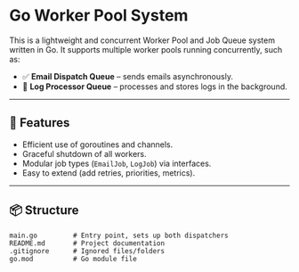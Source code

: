 # Go Worker Pool System

This is a lightweight and concurrent Worker Pool and Job Queue system written in Go. It supports multiple worker pools running concurrently, such as:

- ✅ **Email Dispatch Queue** – sends emails asynchronously.
- 📄 **Log Processor Queue** – processes and stores logs in the background.

---

## 🚀 Features

- Efficient use of goroutines and channels.
- Graceful shutdown of all workers.
- Modular job types (`EmailJob`, `LogJob`) via interfaces.
- Easy to extend (add retries, priorities, metrics).

---

## 📦 Structure

```text
main.go         # Entry point, sets up both dispatchers
README.md       # Project documentation
.gitignore      # Ignored files/folders
go.mod          # Go module file
